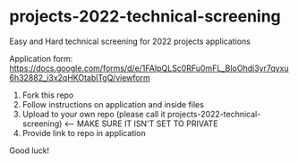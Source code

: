 # projects-2022-technical-screening
Easy and Hard technical screening for 2022 projects applications

Application form: https://docs.google.com/forms/d/e/1FAIpQLSc0RFu0mFL_BIoOhdi3yr7qyxu6h32882_i3x2qHKOtablTgQ/viewform

1. Fork this repo
2. Follow instructions on application and inside files
3. Upload to your own repo (please call it projects-2022-technical-screening) <-- MAKE SURE IT ISN'T SET TO PRIVATE
4. Provide link to repo in application

Good luck!
